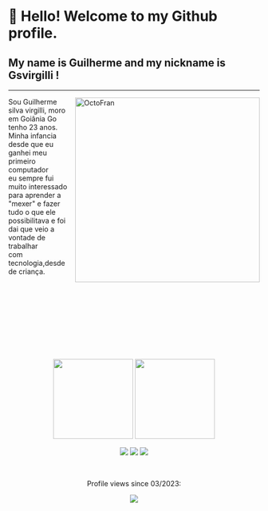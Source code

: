 # 👋 Hello! Welcome to my Github profile.
## My name is Guilherme and my nickname is Gsvirgilli !

<hr />
<img src="https://media.tenor.com/R_WseIIwQ8QAAAAC/beavis-computer.gif" width="370px" align="right" alt="OctoFran">

<p width="50px">Sou Guilherme silva virgilli, moro em Goiânia Go
tenho 23 anos.<br> Minha infancia desde que eu ganhei
meu primeiro computador <br> eu sempre fui muito
interessado para aprender a "mexer" e fazer <br>
tudo o que ele possibilitava e
foi dai que veio a vontade de trabalhar <br> com
tecnologia,desde de criança.</p>
<br><br><br><br><br><br><br><br>

<div align="center">

</div>
<br>
<div align="center">
    <img height="160em" src="https://github-readme-stats.vercel.app/api?username=gsvirgilli&theme=algolia&show_icons=true">
    <img height="160em" src="https://github-readme-stats.vercel.app/api/top-langs?username=gsvirgilli&hide=html,scss,stylus,blade,jupyter%20notebook,python,css,shell,batchfile,dockerfile,typescript&theme=algolia&show_icons=true">
</div>


<div  align="center">

<a href="https://gsvirgilli.github.io" target="_blank"><img src="https://img.shields.io/badge/Portfolio-%23000000.svg?style=for-the-badge&logo=firefox&logoColor=#FF7139" target="_blank"></a>
<a href = "mailto:gsvirgilli@gmail.com"><img src="https://img.shields.io/badge/Gmail-D14836?style=for-the-badge&logo=gmail&logoColor=white" target="_blank"></a>
<a href="https://www.linkedin.com/in/gsvirgilli" target="_blank"><img src="https://img.shields.io/badge/-LinkedIn-%230077B5?style=for-the-badge&logo=linkedin&logoColor=white" target="_blank"></a>   
    
</div>

<div align=center>
    <br>
<p>Profile views since 03/2023:</p>   
 <p><img alingn="center" src="https://profile-counter.glitch.me/gsvirgilli/count.svg"></p>
    
 </div>
